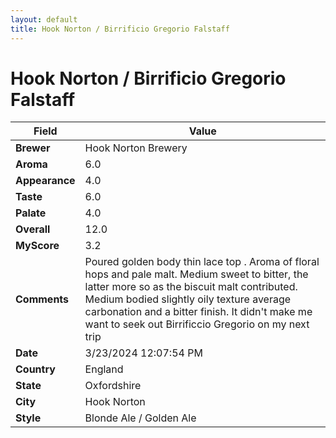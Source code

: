 ```yaml
---
layout: default
title: Hook Norton / Birrificio Gregorio Falstaff
---
```


# Hook Norton / Birrificio Gregorio Falstaff

| Field         | Value                                                                                                   |
|---------------|---------------------------------------------------------------------------------------------------------|
| **Brewer**    | Hook Norton Brewery                                                                                        |
| **Aroma**     | 6.0                                                                                         |
| **Appearance**| 4.0                                                                                    |
| **Taste**     | 6.0                                                                                         |
| **Palate**    | 4.0                                                                                        |
| **Overall**   | 12.0                                                                                       |
| **MyScore**   | 3.2                                                                                       |
| **Comments**  | Poured golden body thin lace top . Aroma of floral hops and pale malt. Medium sweet to bitter, the latter more so as the biscuit malt contributed. Medium bodied slightly oily texture average carbonation and a bitter finish. It didn't make me want to seek out Birrificcio Gregorio on my next trip                                                                                       |
| **Date**      | 3/23/2024 12:07:54 PM                                                                                          |
| **Country**   | England                                                                                       |
| **State**     | Oxfordshire                                                                                         |
| **City**      | Hook Norton                                                                                          |
| **Style**     | Blonde Ale / Golden Ale                                                                                         |

